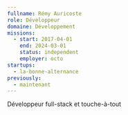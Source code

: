 ```yaml
---
fullname: Rémy Auricoste
role: Développeur
domaine: Développement
missions:
  - start: 2017-04-01
    end: 2024-03-01
    status: independent
    employer: octo
startups:
  - la-bonne-alternance
previously:
  - maintenant
---
```


Développeur full-stack et touche-à-tout
